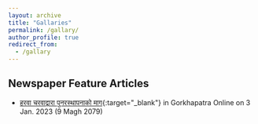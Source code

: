 ```yaml
---
layout: archive
title: "Gallaries"
permalink: /gallary/
author_profile: true
redirect_from:
  - /gallary
---
```

## Newspaper Feature Articles
* [हरवा चरवाद्वारा पुनरस्थापनाको माग](https://gorkhapatraonline.com/news/51950?fbclid=IwAR26qpQlTuZNB7f9gP2nUUoFt4EZxhbYZlmlKOOMOHIME_BCtMKlC0Kwofo){:target="_blank"} in Gorkhapatra Online on 3 Jan. 2023 (9 Magh 2079)
